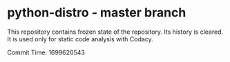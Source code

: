 # python-distro - master branch

This repository contains frozen state of the repository.
Its history is cleared. It is used only for static code
analysis with Codacy.

Commit Time: 1699620543